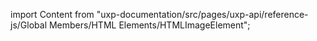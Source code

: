 
import Content from "uxp-documentation/src/pages/uxp-api/reference-js/Global Members/HTML Elements/HTMLImageElement";

<Content query="product=xd"/>
